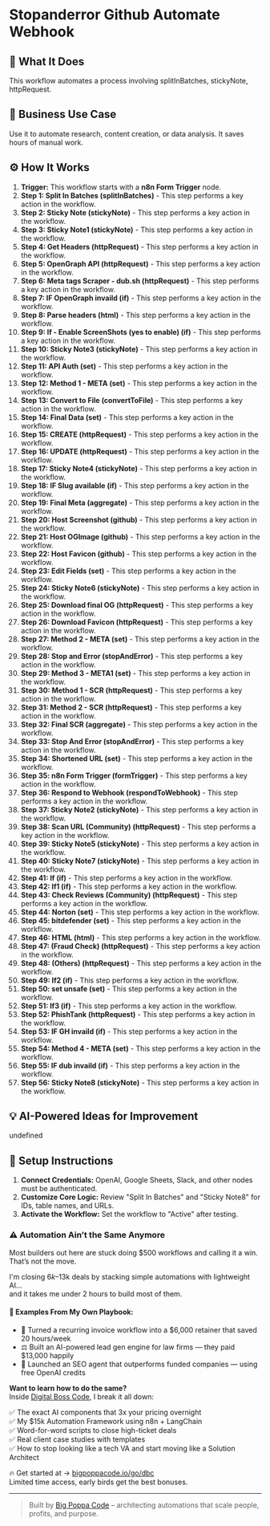 # Stopanderror Github Automate Webhook

## 🚀 What It Does
This workflow automates a process involving splitInBatches, stickyNote, httpRequest.

## 💼 Business Use Case
Use it to automate research, content creation, or data analysis. It saves hours of manual work.

## ⚙️ How It Works
1.  **Trigger:** This workflow starts with a **n8n Form Trigger** node.
2. **Step 1: Split In Batches (splitInBatches)** - This step performs a key action in the workflow.
3. **Step 2: Sticky Note (stickyNote)** - This step performs a key action in the workflow.
4. **Step 3: Sticky Note1 (stickyNote)** - This step performs a key action in the workflow.
5. **Step 4: Get Headers (httpRequest)** - This step performs a key action in the workflow.
6. **Step 5: OpenGraph API (httpRequest)** - This step performs a key action in the workflow.
7. **Step 6: Meta tags Scraper - dub.sh (httpRequest)** - This step performs a key action in the workflow.
8. **Step 7: IF OpenGraph invaild (if)** - This step performs a key action in the workflow.
9. **Step 8: Parse headers (html)** - This step performs a key action in the workflow.
10. **Step 9: If - Enable ScreenShots (yes to enable) (if)** - This step performs a key action in the workflow.
11. **Step 10: Sticky Note3 (stickyNote)** - This step performs a key action in the workflow.
12. **Step 11: API Auth (set)** - This step performs a key action in the workflow.
13. **Step 12: Method 1 - META (set)** - This step performs a key action in the workflow.
14. **Step 13: Convert to File (convertToFile)** - This step performs a key action in the workflow.
15. **Step 14: Final Data (set)** - This step performs a key action in the workflow.
16. **Step 15: CREATE (httpRequest)** - This step performs a key action in the workflow.
17. **Step 16: UPDATE (httpRequest)** - This step performs a key action in the workflow.
18. **Step 17: Sticky Note4 (stickyNote)** - This step performs a key action in the workflow.
19. **Step 18: IF Slug available (if)** - This step performs a key action in the workflow.
20. **Step 19: Final Meta (aggregate)** - This step performs a key action in the workflow.
21. **Step 20: Host Screenshot (github)** - This step performs a key action in the workflow.
22. **Step 21: Host OGImage (github)** - This step performs a key action in the workflow.
23. **Step 22: Host Favicon (github)** - This step performs a key action in the workflow.
24. **Step 23: Edit Fields (set)** - This step performs a key action in the workflow.
25. **Step 24: Sticky Note6 (stickyNote)** - This step performs a key action in the workflow.
26. **Step 25: Download final OG (httpRequest)** - This step performs a key action in the workflow.
27. **Step 26: Download Favicon (httpRequest)** - This step performs a key action in the workflow.
28. **Step 27: Method 2 - META (set)** - This step performs a key action in the workflow.
29. **Step 28: Stop and Error (stopAndError)** - This step performs a key action in the workflow.
30. **Step 29: Method 3 - META1 (set)** - This step performs a key action in the workflow.
31. **Step 30: Method 1 - SCR (httpRequest)** - This step performs a key action in the workflow.
32. **Step 31: Method 2 - SCR (httpRequest)** - This step performs a key action in the workflow.
33. **Step 32: Final SCR (aggregate)** - This step performs a key action in the workflow.
34. **Step 33: Stop And Error (stopAndError)** - This step performs a key action in the workflow.
35. **Step 34: Shortened URL (set)** - This step performs a key action in the workflow.
36. **Step 35: n8n Form Trigger (formTrigger)** - This step performs a key action in the workflow.
37. **Step 36: Respond to Webhook (respondToWebhook)** - This step performs a key action in the workflow.
38. **Step 37: Sticky Note2 (stickyNote)** - This step performs a key action in the workflow.
39. **Step 38: Scan URL (Community) (httpRequest)** - This step performs a key action in the workflow.
40. **Step 39: Sticky Note5 (stickyNote)** - This step performs a key action in the workflow.
41. **Step 40: Sticky Note7 (stickyNote)** - This step performs a key action in the workflow.
42. **Step 41: If (if)** - This step performs a key action in the workflow.
43. **Step 42: If1 (if)** - This step performs a key action in the workflow.
44. **Step 43: Check Reviews (Community) (httpRequest)** - This step performs a key action in the workflow.
45. **Step 44: Norton (set)** - This step performs a key action in the workflow.
46. **Step 45: bitdefender (set)** - This step performs a key action in the workflow.
47. **Step 46: HTML (html)** - This step performs a key action in the workflow.
48. **Step 47: (Fraud Check) (httpRequest)** - This step performs a key action in the workflow.
49. **Step 48: (Others) (httpRequest)** - This step performs a key action in the workflow.
50. **Step 49: If2 (if)** - This step performs a key action in the workflow.
51. **Step 50: set unsafe (set)** - This step performs a key action in the workflow.
52. **Step 51: If3 (if)** - This step performs a key action in the workflow.
53. **Step 52: PhishTank (httpRequest)** - This step performs a key action in the workflow.
54. **Step 53: IF GH invaild (if)** - This step performs a key action in the workflow.
55. **Step 54: Method 4 - META (set)** - This step performs a key action in the workflow.
56. **Step 55: IF dub invaild (if)** - This step performs a key action in the workflow.
57. **Step 56: Sticky Note8 (stickyNote)** - This step performs a key action in the workflow.

## 💡 AI-Powered Ideas for Improvement
undefined

## 🔧 Setup Instructions
1. **Connect Credentials:** OpenAI, Google Sheets, Slack, and other nodes must be authenticated.
2. **Customize Core Logic:** Review "Split In Batches" and "Sticky Note8" for IDs, table names, and URLs.
3. **Activate the Workflow:** Set the workflow to "Active" after testing.

### ⚠️ Automation Ain’t the Same Anymore

Most builders out here are stuck doing $500 workflows and calling it a win.  
That’s not the move.  

I'm closing $6k–$13k deals by stacking simple automations with lightweight AI...  
and it takes me under 2 hours to build most of them.

#### 🧠 Examples From My Own Playbook:
- 🔁 Turned a recurring invoice workflow into a $6,000 retainer that saved 20 hours/week  
- ⚖️ Built an AI-powered lead gen engine for law firms — they paid $13,000 happily  
- 🚀 Launched an SEO agent that outperforms funded companies — using free OpenAI credits  

**Want to learn how to do the same?**  
Inside [Digital Boss Code](https://bigpoppacode.io/go/dbc), I break it all down:

✅ The exact AI components that 3x your pricing overnight  
✅ My $15k Automation Framework using n8n + LangChain  
✅ Word-for-word scripts to close high-ticket deals  
✅ Real client case studies with templates  
✅ How to stop looking like a tech VA and start moving like a Solution Architect  

🔥 Get started at → [bigpoppacode.io/go/dbc](https://bigpoppacode.io/go/dbc)  
Limited time access, early birds get the best bonuses.

---
> Built by [Big Poppa Code](https://bigpoppacode.io) – architecting automations that scale people, profits, and purpose.

